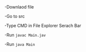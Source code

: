 -Downlaod file

-Go to src

-Type CMD in File Explorer Serach Bar

-Run `javac Main.jav` 

-Run `java Main`
